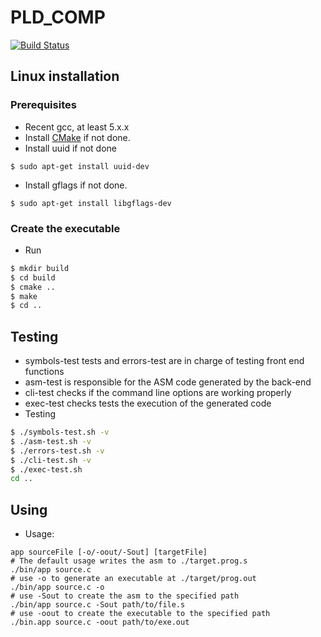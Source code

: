 # PLD_COMP
[![Build Status](https://travis-ci.org/heptastique/PLD_COMP.svg?branch=master)](https://travis-ci.org/heptastique/PLD_COMP)

## Linux installation

### Prerequisites
- Recent gcc, at least 5.x.x
- Install [CMake](https://cmake.org/download/) if not done.
- Install uuid if not done
```
$ sudo apt-get install uuid-dev 
```
- Install gflags if not done.
```
$ sudo apt-get install libgflags-dev
```
### Create the executable
- Run
```bash
$ mkdir build
$ cd build
$ cmake ..
$ make
$ cd ..
```

## Testing

- symbols-test tests and errors-test are in charge of testing front end functions
- asm-test is responsible for the ASM code generated by the back-end
- cli-test checks if the command line options are working properly
- exec-test checks tests the execution of the generated code
- Testing
```bash
$ ./symbols-test.sh -v
$ ./asm-test.sh -v
$ ./errors-test.sh -v
$ ./cli-test.sh -v
$ ./exec-test.sh
cd ..
```
## Using
- Usage:
```
app sourceFile [-o/-oout/-Sout] [targetFile]
# The default usage writes the asm to ./target.prog.s
./bin/app source.c
# use -o to generate an executable at ./target/prog.out
./bin/app source.c -o
# use -Sout to create the asm to the specified path
./bin/app source.c -Sout path/to/file.s
# use -oout to create the executable to the specified path
./bin.app source.c -oout path/to/exe.out
```

